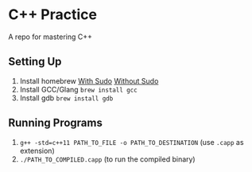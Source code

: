# C++ Practice
A repo for mastering C++

## Setting Up
1. Install homebrew [With Sudo](https://brew.sh/) [Without Sudo](https://medium.com/@sarthavader/installing-homebrew-without-admin-privileges-ee7fa941cd7a)
2. Install GCC/Glang `brew install gcc`
3. Install gdb `brew install gdb`


## Running Programs
1. `g++ -std=c++11 PATH_TO_FILE -o PATH_TO_DESTINATION` (use `.capp` as extension)
2. `./PATH_TO_COMPILED.capp` (to run the compiled binary)
